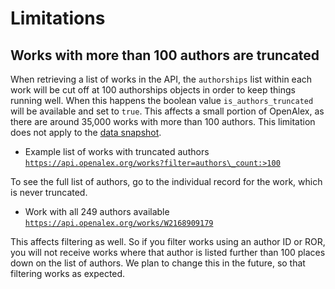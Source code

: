 # Limitations

## Works with more than 100 authors are truncated

When retrieving a list of works in the API, the `authorships` list within each work will be cut off at 100 authorships objects in order to keep things running well. When this happens the boolean value `is_authors_truncated` will be available and set to `true`. This affects a small portion of OpenAlex, as there are around 35,000 works with more than 100 authors. This limitation does not apply to the [data snapshot](../../download-all-data/openalex-snapshot.md).

* Example list of works with truncated authors\
  [`https://api.openalex.org/works?filter=authors\_count:>100`](https://api.openalex.org/works?filter=authors\_count:%3E100)

To see the full list of authors, go to the individual record for the work, which is never truncated.

* Work with all 249 authors available\
  [`https://api.openalex.org/works/W2168909179`](https://api.openalex.org/works/W2168909179)

This affects filtering as well. So if you filter works using an author ID or ROR, you will not receive works where that author is listed further than 100 places down on the list of authors. We plan to change this in the future, so that filtering works as expected.
